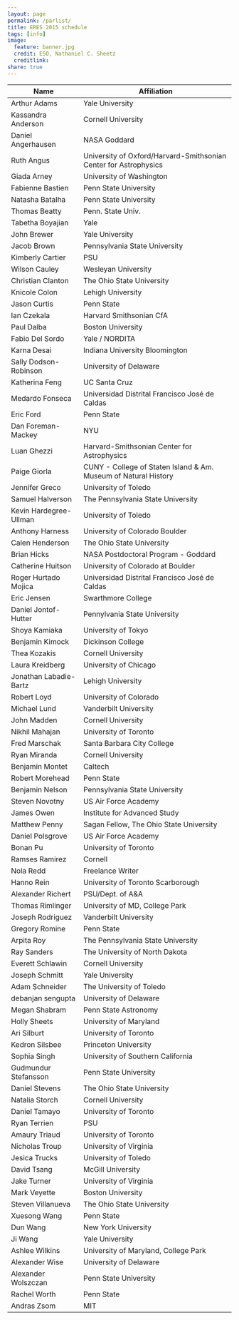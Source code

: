 ```yaml
---
layout: page
permalink: /parlist/
title: ERES 2015 schedule
tags: [info]
image:
  feature: banner.jpg
  credit: ESO, Nathaniel C. Sheetz
  creditlink: 
share: true
---
```



Name | Affiliation
------|-----------
Arthur Adams | Yale University
Kassandra Anderson | Cornell University
Daniel Angerhausen | NASA Goddard
Ruth Angus | University of Oxford/Harvard-Smithsonian Center for Astrophysics
Giada Arney | University of Washington
Fabienne Bastien | Penn State University
Natasha Batalha | Penn State University
Thomas Beatty | Penn. State Univ.
Tabetha Boyajian | Yale
John Brewer | Yale University
Jacob Brown | Pennsylvania State University
Kimberly Cartier | PSU
Wilson Cauley | Wesleyan University
Christian Clanton | The Ohio State University
Knicole Colon | Lehigh University
Jason Curtis | Penn State
Ian Czekala | Harvard Smithsonian CfA
Paul Dalba | Boston University
Fabio Del Sordo | Yale / NORDITA
Karna Desai | Indiana University Bloomington
Sally Dodson-Robinson | University of Delaware
Katherina Feng | UC Santa Cruz
Medardo Fonseca | Universidad Distrital Francisco José de Caldas
Eric Ford | Penn State
Dan Foreman-Mackey | NYU
Luan Ghezzi | Harvard-Smithsonian Center for Astrophysics
Paige Giorla | CUNY - College of Staten Island & Am. Museum of Natural History
Jennifer Greco | University of Toledo
Samuel Halverson | The Pennsylvania State University
Kevin Hardegree-Ullman | University of Toledo
Anthony Harness | University of Colorado Boulder
Calen Henderson | The Ohio State University
Brian Hicks | NASA Postdoctoral Program - Goddard
Catherine Huitson | University of Colorado at Boulder
Roger Hurtado Mojica | Universidad Distrital Francisco José de Caldas
Eric Jensen | Swarthmore College
Daniel Jontof-Hutter | Pennylvania State University
Shoya Kamiaka | University of Tokyo
Benjamin Kimock | Dickinson College
Thea Kozakis | Cornell University
Laura Kreidberg | University of Chicago
Jonathan Labadie-Bartz | Lehigh University
Robert Loyd | University of Colorado
Michael Lund | Vanderbilt University
John Madden | Cornell University
Nikhil Mahajan | University of Toronto
Fred Marschak | Santa Barbara City College
Ryan Miranda | Cornell University
Benjamin Montet | Caltech
Robert Morehead | Penn State
Benjamin Nelson | Pennsylvania State University
Steven Novotny | US Air Force Academy
James Owen | Institute for Advanced Study
Matthew Penny | Sagan Fellow, The Ohio State University
Daniel Polsgrove | US Air Force Academy
Bonan Pu | University of Toronto
Ramses Ramirez | Cornell
Nola Redd | Freelance Writer
Hanno Rein | University of Toronto Scarborough
Alexander Richert | PSU/Dept. of A&A
Thomas Rimlinger | University of MD, College Park
Joseph Rodriguez | Vanderbilt University
Gregory Romine | Penn State
Arpita Roy | The Pennsylvania State University
Ray Sanders | The University of North Dakota
Everett Schlawin | Cornell University
Joseph Schmitt | Yale University
Adam Schneider | The University of Toledo
debanjan sengupta | University of Delaware
Megan Shabram | Penn State Astronomy
Holly Sheets | University of Maryland
Ari Silburt | University of Toronto
Kedron Silsbee | Princeton University
Sophia Singh | University of Southern California
Gudmundur Stefansson | Penn State University
Daniel Stevens | The Ohio State University
Natalia Storch | Cornell University
Daniel Tamayo | University of Toronto
Ryan Terrien | PSU
Amaury Triaud | University of Toronto
Nicholas Troup | University of Virginia
Jesica Trucks | University of Toledo
David Tsang | McGill University
Jake Turner | University of Virginia
Mark Veyette | Boston University
Steven Villanueva | The Ohio State University
Xuesong Wang | Penn State
Dun Wang | New York University
Ji Wang | Yale University
Ashlee Wilkins | University of Maryland, College Park
Alexander Wise | University of Delaware
Alexander Wolszczan | Penn State University
Rachel Worth | Penn State
Andras Zsom | MIT
